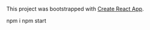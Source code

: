 This project was bootstrapped with [Create React App](https://github.com/facebook/create-react-app).

npm i
npm start
```
